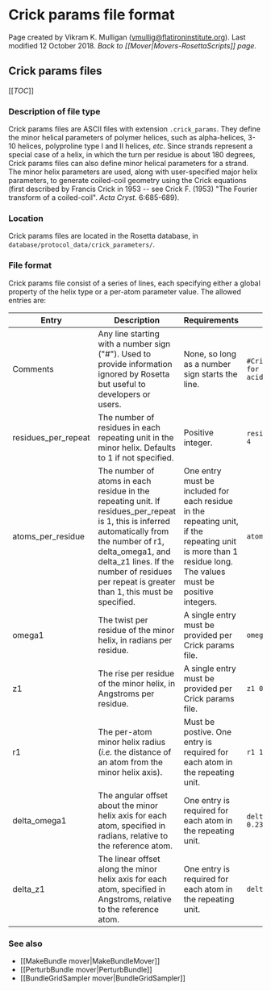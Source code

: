 # Crick params file format
Page created by Vikram K. Mulligan (vmullig@flatironinstitute.org).  Last modified 12 October 2018.
*Back to [[Mover|Movers-RosettaScripts]] page.*
## Crick params files

[[_TOC_]]

### Description of file type

Crick params files are ASCII files with extension `.crick_params`.  They define the minor helical parameters of polymer helices, such as alpha-helices, 3-10 helices, polyproline type I and II helices, _etc_.  Since strands represent a special case of a helix, in which the turn per residue is about 180 degrees, Crick params files can also define minor helical parameters for a strand.  The minor helix parameters are used, along with user-specified major helix parameters, to generate coiled-coil geometry using the Crick equations (first described by Francis Crick in 1953 -- see Crick F. (1953) "The Fourier transform of a coiled-coil".  _Acta Cryst._ 6:685-689).

### Location

Crick params files are located in the Rosetta database, in `database/protocol_data/crick_parameters/`.

### File format

Crick params file consist of a series of lines, each specifying either a global property of the helix type or a per-atom parameter value.  The allowed entries are:

| Entry | Description | Requirements | Example |
| ----- | ----------- | -------------- | ------- |
| Comments | Any line starting with a number sign ("#").  Used to provide information ignored by Rosetta but useful to developers or users. | None, so long as a number sign starts the line. | `#Crick params file for a beta-amino acid 14-helix` |
| residues_per_repeat | The number of residues in each repeating unit in the minor helix.  Defaults to 1 if not specified. | Positive integer. | `residues_per_repeat 4` |
| atoms_per_residue | The number of atoms in each residue in  the repeating unit.  If residues_per_repeat is 1, this is inferred automatically from the number of r1, delta_omega1, and delta_z1 lines.  If the number of residues per repeat is greater than 1, this must be specified. | One entry must be included for each residue in the repeating unit, if the repeating unit is more than 1 residue long.  The values must be positive integers. | `atoms_per_residue 4` |
| omega1 | The twist per residue of the minor helix, in radians per residue. | A single entry must be provided per Crick params file. | `omega1 1.30252` |
| z1 | The rise per residue of the minor helix, in Angstroms per residue. | A single entry must be provided per Crick params file. | `z1 0.98252` |
| r1 | The per-atom minor helix radius (_i.e._ the distance of an atom from the minor helix axis). | Must be postive.  One entry is required for each atom in the repeating unit. | `r1 1.0231515` |
| delta_omega1 | The angular offset about the minor helix axis for each atom, specified in radians, relative to the reference atom. | One entry is required for each atom in the repeating unit. | `delta_omega1 0.2352525` |
| delta_z1 | The linear offset along the minor helix axis for each atom, specified in Angstroms, relative to the reference atom. | One entry is required for each atom in the repeating unit. | `delta_z1 -0.6352431` |

### See also

* [[MakeBundle mover|MakeBundleMover]]
* [[PerturbBundle mover|PerturbBundle]]
* [[BundleGridSampler mover|BundleGridSampler]]